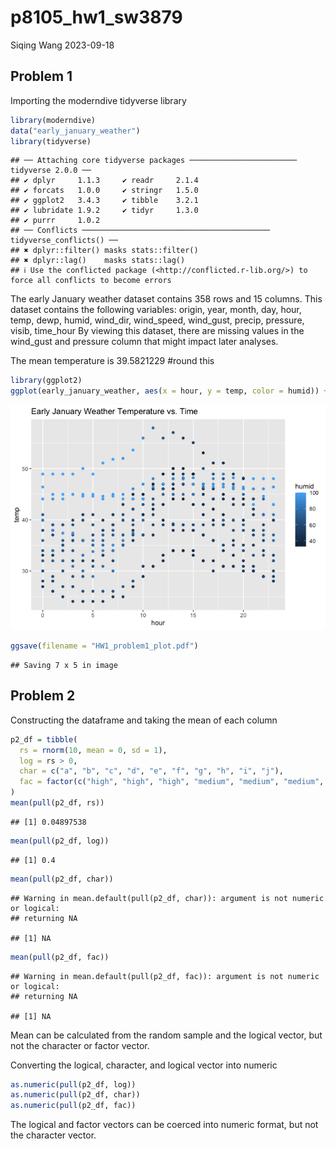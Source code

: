 p8105_hw1_sw3879
================
Siqing Wang
2023-09-18

## Problem 1

Importing the moderndive tidyverse library

``` r
library(moderndive)
data("early_january_weather")
library(tidyverse)
```

    ## ── Attaching core tidyverse packages ──────────────────────── tidyverse 2.0.0 ──
    ## ✔ dplyr     1.1.3     ✔ readr     2.1.4
    ## ✔ forcats   1.0.0     ✔ stringr   1.5.0
    ## ✔ ggplot2   3.4.3     ✔ tibble    3.2.1
    ## ✔ lubridate 1.9.2     ✔ tidyr     1.3.0
    ## ✔ purrr     1.0.2     
    ## ── Conflicts ────────────────────────────────────────── tidyverse_conflicts() ──
    ## ✖ dplyr::filter() masks stats::filter()
    ## ✖ dplyr::lag()    masks stats::lag()
    ## ℹ Use the conflicted package (<http://conflicted.r-lib.org/>) to force all conflicts to become errors

The early January weather dataset contains 358 rows and 15 columns. This
dataset contains the following variables: origin, year, month, day,
hour, temp, dewp, humid, wind_dir, wind_speed, wind_gust, precip,
pressure, visib, time_hour By viewing this dataset, there are missing
values in the wind_gust and pressure column that might impact later
analyses.

The mean temperature is 39.5821229 \#round this

``` r
library(ggplot2)
ggplot(early_january_weather, aes(x = hour, y = temp, color = humid)) + geom_point() + labs(title = "Early January Weather Temperature vs. Time")
```

![](p8105_hw1_sw3879_files/figure-gfm/plotting-1.png)<!-- -->

``` r
ggsave(filename = "HW1_problem1_plot.pdf")
```

    ## Saving 7 x 5 in image

## Problem 2

Constructing the dataframe and taking the mean of each column

``` r
p2_df = tibble(
  rs = rnorm(10, mean = 0, sd = 1),
  log = rs > 0,
  char = c("a", "b", "c", "d", "e", "f", "g", "h", "i", "j"),
  fac = factor(c("high", "high", "high", "medium", "medium", "medium", "medium", "low", "low", "low"))
)
mean(pull(p2_df, rs))
```

    ## [1] 0.04897538

``` r
mean(pull(p2_df, log))
```

    ## [1] 0.4

``` r
mean(pull(p2_df, char))
```

    ## Warning in mean.default(pull(p2_df, char)): argument is not numeric or logical:
    ## returning NA

    ## [1] NA

``` r
mean(pull(p2_df, fac))
```

    ## Warning in mean.default(pull(p2_df, fac)): argument is not numeric or logical:
    ## returning NA

    ## [1] NA

Mean can be calculated from the random sample and the logical vector,
but not the character or factor vector.

Converting the logical, character, and logical vector into numeric

``` r
as.numeric(pull(p2_df, log))
as.numeric(pull(p2_df, char))
as.numeric(pull(p2_df, fac))
```

The logical and factor vectors can be coerced into numeric format, but
not the character vector.
